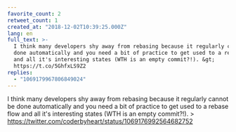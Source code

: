 ```yaml
---
favorite_count: 2
retweet_count: 1
created_at: "2018-12-02T10:39:25.000Z"
lang: en
full_text: >-
  I think many developers shy away from rebasing because it regularly cannot be
  done automatically and you need a bit of practice to get used to a rebase flow
  and all it's interesting states (WTH is an empty commit?!). &gt;
  https://t.co/5GhfxLS9Z2
replies:
  - "1069179967806849024"
---
```


I think many developers shy away from rebasing because it regularly cannot be
done automatically and you need a bit of practice to get used to a rebase flow
and all it's interesting states (WTH is an empty commit?!). &gt;
<https://twitter.com/coderbyheart/status/1069176992564682752>
